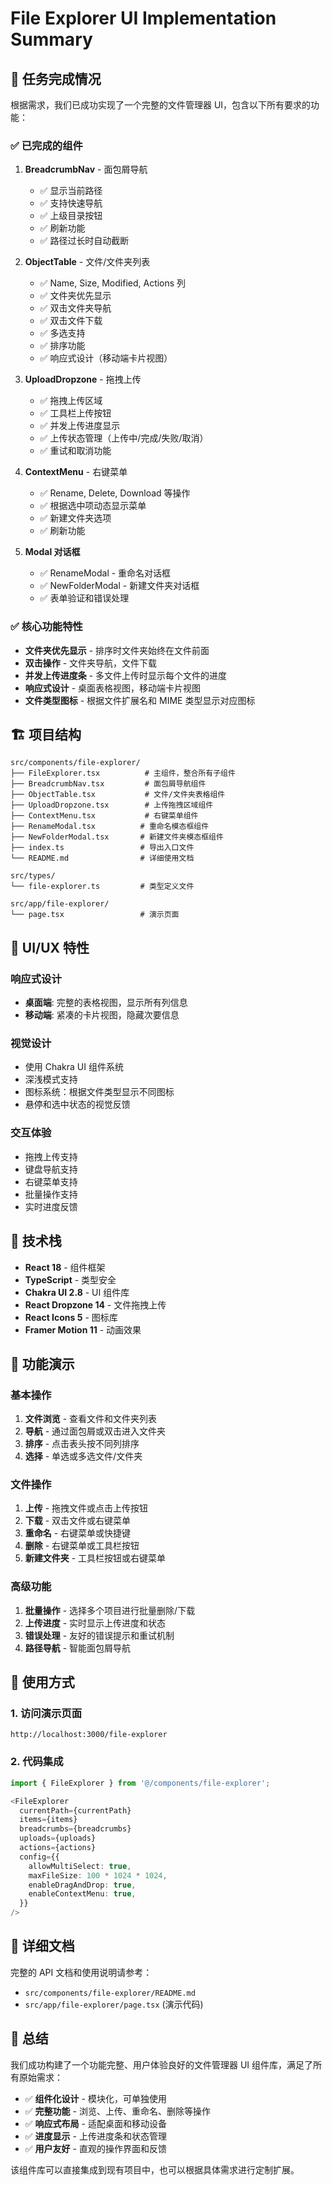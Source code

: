 # File Explorer UI Implementation Summary

## 🎯 任务完成情况

根据需求，我们已成功实现了一个完整的文件管理器 UI，包含以下所有要求的功能：

### ✅ 已完成的组件

1. **BreadcrumbNav** - 面包屑导航
   - ✅ 显示当前路径
   - ✅ 支持快速导航
   - ✅ 上级目录按钮
   - ✅ 刷新功能
   - ✅ 路径过长时自动截断

2. **ObjectTable** - 文件/文件夹列表
   - ✅ Name, Size, Modified, Actions 列
   - ✅ 文件夹优先显示
   - ✅ 双击文件夹导航
   - ✅ 双击文件下载
   - ✅ 多选支持
   - ✅ 排序功能
   - ✅ 响应式设计（移动端卡片视图）

3. **UploadDropzone** - 拖拽上传
   - ✅ 拖拽上传区域
   - ✅ 工具栏上传按钮
   - ✅ 并发上传进度显示
   - ✅ 上传状态管理（上传中/完成/失败/取消）
   - ✅ 重试和取消功能

4. **ContextMenu** - 右键菜单
   - ✅ Rename, Delete, Download 等操作
   - ✅ 根据选中项动态显示菜单
   - ✅ 新建文件夹选项
   - ✅ 刷新功能

5. **Modal 对话框**
   - ✅ RenameModal - 重命名对话框
   - ✅ NewFolderModal - 新建文件夹对话框
   - ✅ 表单验证和错误处理

### ✅ 核心功能特性

- **文件夹优先显示** - 排序时文件夹始终在文件前面
- **双击操作** - 文件夹导航，文件下载
- **并发上传进度条** - 多文件上传时显示每个文件的进度
- **响应式设计** - 桌面表格视图，移动端卡片视图
- **文件类型图标** - 根据文件扩展名和 MIME 类型显示对应图标

## 🏗️ 项目结构

```
src/components/file-explorer/
├── FileExplorer.tsx          # 主组件，整合所有子组件
├── BreadcrumbNav.tsx         # 面包屑导航组件
├── ObjectTable.tsx           # 文件/文件夹表格组件
├── UploadDropzone.tsx        # 上传拖拽区域组件
├── ContextMenu.tsx           # 右键菜单组件
├── RenameModal.tsx          # 重命名模态框组件
├── NewFolderModal.tsx       # 新建文件夹模态框组件
├── index.ts                 # 导出入口文件
└── README.md                # 详细使用文档

src/types/
└── file-explorer.ts         # 类型定义文件

src/app/file-explorer/
└── page.tsx                 # 演示页面
```

## 🎨 UI/UX 特性

### 响应式设计
- **桌面端**: 完整的表格视图，显示所有列信息
- **移动端**: 紧凑的卡片视图，隐藏次要信息

### 视觉设计
- 使用 Chakra UI 组件系统
- 深浅模式支持
- 图标系统：根据文件类型显示不同图标
- 悬停和选中状态的视觉反馈

### 交互体验
- 拖拽上传支持
- 键盘导航支持
- 右键菜单支持
- 批量操作支持
- 实时进度反馈

## 🔧 技术栈

- **React 18** - 组件框架
- **TypeScript** - 类型安全
- **Chakra UI 2.8** - UI 组件库
- **React Dropzone 14** - 文件拖拽上传
- **React Icons 5** - 图标库
- **Framer Motion 11** - 动画效果

## 📱 功能演示

### 基本操作
1. **文件浏览** - 查看文件和文件夹列表
2. **导航** - 通过面包屑或双击进入文件夹
3. **排序** - 点击表头按不同列排序
4. **选择** - 单选或多选文件/文件夹

### 文件操作
1. **上传** - 拖拽文件或点击上传按钮
2. **下载** - 双击文件或右键菜单
3. **重命名** - 右键菜单或快捷键
4. **删除** - 右键菜单或工具栏按钮
5. **新建文件夹** - 工具栏按钮或右键菜单

### 高级功能
1. **批量操作** - 选择多个项目进行批量删除/下载
2. **上传进度** - 实时显示上传进度和状态
3. **错误处理** - 友好的错误提示和重试机制
4. **路径导航** - 智能面包屑导航

## 🚀 使用方式

### 1. 访问演示页面
```
http://localhost:3000/file-explorer
```

### 2. 代码集成
```typescript
import { FileExplorer } from '@/components/file-explorer';

<FileExplorer
  currentPath={currentPath}
  items={items}
  breadcrumbs={breadcrumbs}
  uploads={uploads}
  actions={actions}
  config={{
    allowMultiSelect: true,
    maxFileSize: 100 * 1024 * 1024,
    enableDragAndDrop: true,
    enableContextMenu: true,
  }}
/>
```

## 📖 详细文档

完整的 API 文档和使用说明请参考：
- `src/components/file-explorer/README.md`
- `src/app/file-explorer/page.tsx` (演示代码)

## 🎉 总结

我们成功构建了一个功能完整、用户体验良好的文件管理器 UI 组件库，满足了所有原始需求：

- ✅ **组件化设计** - 模块化，可单独使用
- ✅ **完整功能** - 浏览、上传、重命名、删除等操作
- ✅ **响应式布局** - 适配桌面和移动设备
- ✅ **进度显示** - 上传进度条和状态管理
- ✅ **用户友好** - 直观的操作界面和反馈

该组件库可以直接集成到现有项目中，也可以根据具体需求进行定制扩展。
